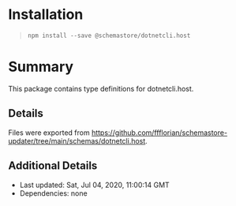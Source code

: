 # Installation
> `npm install --save @schemastore/dotnetcli.host`

# Summary
This package contains type definitions for dotnetcli.host.

## Details
Files were exported from https://github.com/ffflorian/schemastore-updater/tree/main/schemas/dotnetcli.host.

## Additional Details
* Last updated: Sat, Jul 04, 2020, 11:00:14 GMT
* Dependencies: none
